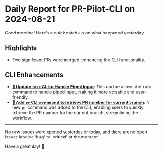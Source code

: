 # Daily Report for PR-Pilot-CLI on 2024-08-21

Good morning! Here's a quick catch-up on what happened yesterday.

## Highlights
- Two significant PRs were merged, enhancing the CLI functionality.

## CLI Enhancements
- **[🔧 Update `task` CLI to Handle Piped Input](https://github.com/arc-eng/cli/pull/107)**: This update allows the `task` command to handle piped input, making it more versatile and user-friendly.
- **[🚀 Add `pr` CLI command to retrieve PR number for current branch](https://github.com/arc-eng/cli/pull/108)**: A new `pr` command was added to the CLI, enabling users to quickly retrieve the PR number for the current branch, streamlining the workflow.

---

No new issues were opened yesterday or today, and there are no open issues labeled 'bug' or 'critical' at the moment. 

Have a great day! 🚀